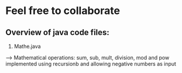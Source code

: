 # Feel free to collaborate 

## Overview of java code files:

1.  Mathe.java

--> Mathematical operations: sum, sub, mult, division, mod and pow implemented using recursionb and allowing negative numbers as input
